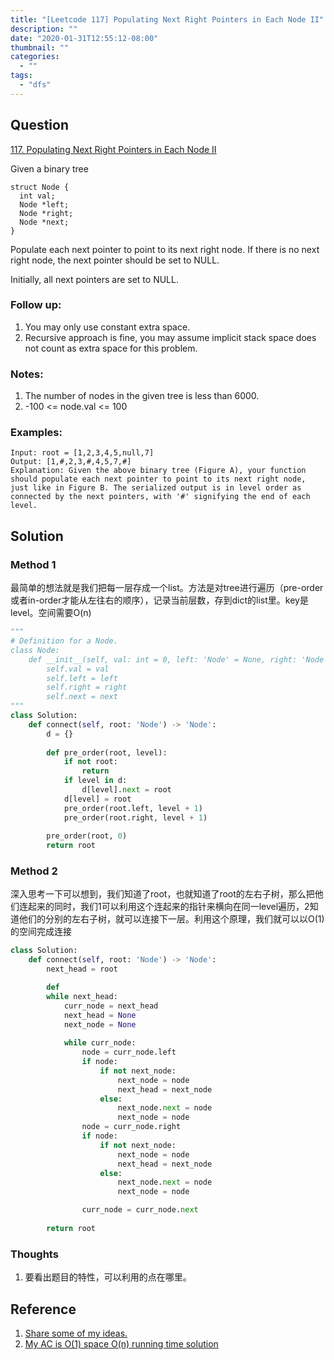 ```yaml
---
title: "[Leetcode 117] Populating Next Right Pointers in Each Node II"
description: ""
date: "2020-01-31T12:55:12-08:00"
thumbnail: ""
categories:
  - ""
tags:
  - "dfs"
---
```





## Question

[117. Populating Next Right Pointers in Each Node II](https://leetcode.com/problems/populating-next-right-pointers-in-each-node-ii/)

Given a binary tree

```
struct Node {
  int val;
  Node *left;
  Node *right;
  Node *next;
}
```
Populate each next pointer to point to its next right node. If there is no next right node, the next pointer should be set to NULL.

Initially, all next pointers are set to NULL.

### Follow up:

1. You may only use constant extra space.
1. Recursive approach is fine, you may assume implicit stack space does not count as extra space for this problem.
 


### Notes:

1. The number of nodes in the given tree is less than 6000.
1. -100 <= node.val <= 100


### Examples:

```
Input: root = [1,2,3,4,5,null,7]
Output: [1,#,2,3,#,4,5,7,#]
Explanation: Given the above binary tree (Figure A), your function should populate each next pointer to point to its next right node, just like in Figure B. The serialized output is in level order as connected by the next pointers, with '#' signifying the end of each level.
```


## Solution


### Method 1
最简单的想法就是我们把每一层存成一个list。方法是对tree进行遍历（pre-order或者in-order才能从左往右的顺序），记录当前层数，存到dict的list里。key是level。空间需要O(n)

```python
"""
# Definition for a Node.
class Node:
    def __init__(self, val: int = 0, left: 'Node' = None, right: 'Node' = None, next: 'Node' = None):
        self.val = val
        self.left = left
        self.right = right
        self.next = next
"""
class Solution:
    def connect(self, root: 'Node') -> 'Node':
        d = {}
        
        def pre_order(root, level):
            if not root:
                return
            if level in d:
                d[level].next = root
            d[level] = root
            pre_order(root.left, level + 1)
            pre_order(root.right, level + 1)
        
        pre_order(root, 0)
        return root
```
### Method 2
深入思考一下可以想到，我们知道了root，也就知道了root的左右子树，那么把他们连起来的同时，我们1可以利用这个连起来的指针来横向在同一level遍历，2知道他们的分别的左右子树，就可以连接下一层。利用这个原理，我们就可以以O(1)的空间完成连接

```python
class Solution:
    def connect(self, root: 'Node') -> 'Node':
        next_head = root

        def 
        while next_head:
            curr_node = next_head
            next_head = None
            next_node = None
                
            while curr_node:
                node = curr_node.left
                if node:
                    if not next_node:
                        next_node = node
                        next_head = next_node
                    else:
                        next_node.next = node
                        next_node = node
                node = curr_node.right
                if node:
                    if not next_node:
                        next_node = node
                        next_head = next_node
                    else:
                        next_node.next = node
                        next_node = node

                curr_node = curr_node.next
                    
        return root    
```   


### Thoughts
1. 要看出题目的特性，可以利用的点在哪里。

## Reference
1. [Share some of my ideas.](https://leetcode.com/problems/gas-station/discuss/42568/Share-some-of-my-ideas.)
1. [My AC is O(1) space O(n) running time solution](https://leetcode.com/problems/gas-station/discuss/42565/My-AC-is-O(1)-space-O(n)-running-time-solution.-Does-anybody-have-posted-this-solution)
